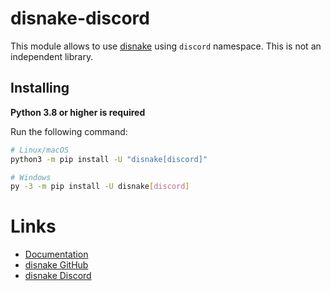 # disnake-discord

This module allows to use [disnake](https://github.com/DisnakeDev/disnake) using `discord` namespace. This is not an independent library.


## Installing

**Python 3.8 or higher is required**

Run the following command:

```sh
# Linux/macOS
python3 -m pip install -U "disnake[discord]"

# Windows
py -3 -m pip install -U disnake[discord]
```

# Links

- [Documentation](https://docs.disnake.dev/en/latest)
- [disnake GitHub](https://github.com/DisnakeDev/disnake)
- [disnake Discord](https://discord.gg/disnake)
